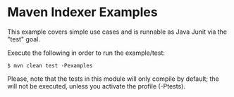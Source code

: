 Maven Indexer Examples
======

This example covers simple use cases and is runnable as Java Junit via the "test" goal.

Execute the following in order to run the example/test:

```
$ mvn clean test -Pexamples
```

Please, note that the tests in this module will only compile by default; the will not be executed, unless you activate the profile (-Ptests).
